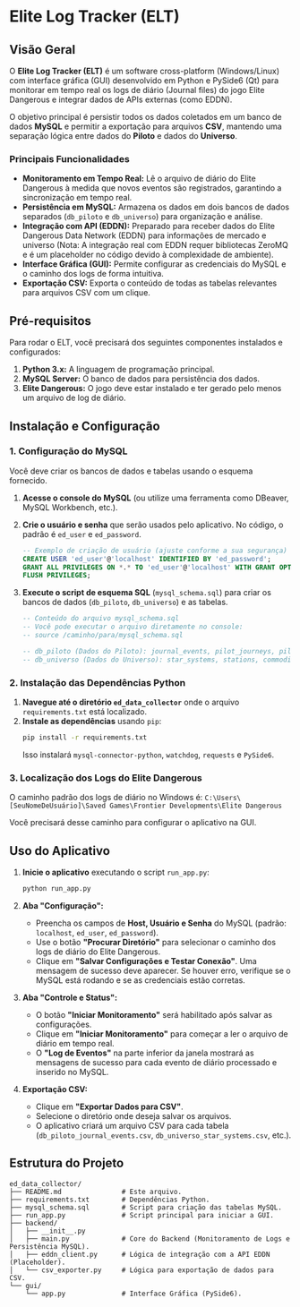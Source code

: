 # Elite Log Tracker (ELT)

## Visão Geral
O **Elite Log Tracker (ELT)** é um software cross-platform (Windows/Linux) com interface gráfica (GUI) desenvolvido em Python e PySide6 (Qt) para monitorar em tempo real os logs de diário (Journal files) do jogo Elite Dangerous e integrar dados de APIs externas (como EDDN). 

O objetivo principal é persistir todos os dados coletados em um banco de dados **MySQL** e permitir a exportação para arquivos **CSV**, mantendo uma separação lógica entre dados do **Piloto** e dados do **Universo**.

### Principais Funcionalidades
*   **Monitoramento em Tempo Real:** Lê o arquivo de diário do Elite Dangerous à medida que novos eventos são registrados, garantindo a sincronização em tempo real.
*   **Persistência em MySQL:** Armazena os dados em dois bancos de dados separados (`db_piloto` e `db_universo`) para organização e análise.
*   **Integração com API (EDDN):** Preparado para receber dados do Elite Dangerous Data Network (EDDN) para informações de mercado e universo (Nota: A integração real com EDDN requer bibliotecas ZeroMQ e é um placeholder no código devido à complexidade de ambiente).
*   **Interface Gráfica (GUI):** Permite configurar as credenciais do MySQL e o caminho dos logs de forma intuitiva.
*   **Exportação CSV:** Exporta o conteúdo de todas as tabelas relevantes para arquivos CSV com um clique.

## Pré-requisitos

Para rodar o ELT, você precisará dos seguintes componentes instalados e configurados:

1.  **Python 3.x:** A linguagem de programação principal.
2.  **MySQL Server:** O banco de dados para persistência dos dados.
3.  **Elite Dangerous:** O jogo deve estar instalado e ter gerado pelo menos um arquivo de log de diário.

## Instalação e Configuração

### 1. Configuração do MySQL

Você deve criar os bancos de dados e tabelas usando o esquema fornecido.

1.  **Acesse o console do MySQL** (ou utilize uma ferramenta como DBeaver, MySQL Workbench, etc.).
2.  **Crie o usuário e senha** que serão usados pelo aplicativo. No código, o padrão é `ed_user` e `ed_password`.
    ```sql
    -- Exemplo de criação de usuário (ajuste conforme a sua segurança)
    CREATE USER 'ed_user'@'localhost' IDENTIFIED BY 'ed_password';
    GRANT ALL PRIVILEGES ON *.* TO 'ed_user'@'localhost' WITH GRANT OPTION;
    FLUSH PRIVILEGES;
    ```
3.  **Execute o script de esquema SQL** (`mysql_schema.sql`) para criar os bancos de dados (`db_piloto`, `db_universo`) e as tabelas.

    ```sql
    -- Conteúdo do arquivo mysql_schema.sql
    -- Você pode executar o arquivo diretamente no console:
    -- source /caminho/para/mysql_schema.sql
    
    -- db_piloto (Dados do Piloto): journal_events, pilot_journeys, pilot_transactions
    -- db_universo (Dados do Universo): star_systems, stations, commodity_prices
    ```

### 2. Instalação das Dependências Python

1.  **Navegue até o diretório `ed_data_collector`** onde o arquivo `requirements.txt` está localizado.
2.  **Instale as dependências** usando `pip`:
    ```bash
    pip install -r requirements.txt
    ```
    Isso instalará `mysql-connector-python`, `watchdog`, `requests` e `PySide6`.

### 3. Localização dos Logs do Elite Dangerous

O caminho padrão dos logs de diário no Windows é:
`C:\Users\[SeuNomeDeUsuário]\Saved Games\Frontier Developments\Elite Dangerous`

Você precisará desse caminho para configurar o aplicativo na GUI.

## Uso do Aplicativo

1.  **Inicie o aplicativo** executando o script `run_app.py`:
    ```bash
    python run_app.py
    ```

2.  **Aba "Configuração":**
    *   Preencha os campos de **Host, Usuário e Senha** do MySQL (padrão: `localhost`, `ed_user`, `ed_password`).
    *   Use o botão **"Procurar Diretório"** para selecionar o caminho dos logs de diário do Elite Dangerous.
    *   Clique em **"Salvar Configurações e Testar Conexão"**. Uma mensagem de sucesso deve aparecer. Se houver erro, verifique se o MySQL está rodando e se as credenciais estão corretas.

3.  **Aba "Controle e Status":**
    *   O botão **"Iniciar Monitoramento"** será habilitado após salvar as configurações.
    *   Clique em **"Iniciar Monitoramento"** para começar a ler o arquivo de diário em tempo real.
    *   O **"Log de Eventos"** na parte inferior da janela mostrará as mensagens de sucesso para cada evento de diário processado e inserido no MySQL.

4.  **Exportação CSV:**
    *   Clique em **"Exportar Dados para CSV"**.
    *   Selecione o diretório onde deseja salvar os arquivos.
    *   O aplicativo criará um arquivo CSV para cada tabela (`db_piloto_journal_events.csv`, `db_universo_star_systems.csv`, etc.).

## Estrutura do Projeto

```
ed_data_collector/
├── README.md               # Este arquivo.
├── requirements.txt        # Dependências Python.
├── mysql_schema.sql        # Script para criação das tabelas MySQL.
├── run_app.py              # Script principal para iniciar a GUI.
├── backend/
│   ├── __init__.py
│   ├── main.py             # Core do Backend (Monitoramento de Logs e Persistência MySQL).
│   ├── eddn_client.py      # Lógica de integração com a API EDDN (Placeholder).
│   └── csv_exporter.py     # Lógica para exportação de dados para CSV.
└── gui/
    └── app.py              # Interface Gráfica (PySide6).
```
